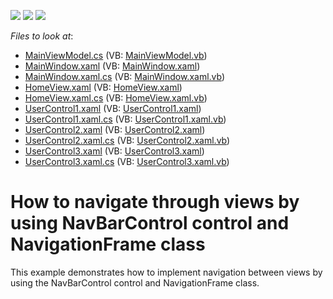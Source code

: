 <!-- default badges list -->
![](https://img.shields.io/endpoint?url=https://codecentral.devexpress.com/api/v1/VersionRange/128659502/13.2.7%2B)
[![](https://img.shields.io/badge/Open_in_DevExpress_Support_Center-FF7200?style=flat-square&logo=DevExpress&logoColor=white)](https://supportcenter.devexpress.com/ticket/details/E5129)
[![](https://img.shields.io/badge/📖_How_to_use_DevExpress_Examples-e9f6fc?style=flat-square)](https://docs.devexpress.com/GeneralInformation/403183)
<!-- default badges end -->
<!-- default file list -->
*Files to look at*:

* [MainViewModel.cs](./CS/DXSample/MainViewModel.cs) (VB: [MainViewModel.vb](./VB/DXSample/MainViewModel.vb))
* [MainWindow.xaml](./CS/DXSample/MainWindow.xaml) (VB: [MainWindow.xaml](./VB/DXSample/MainWindow.xaml))
* [MainWindow.xaml.cs](./CS/DXSample/MainWindow.xaml.cs) (VB: [MainWindow.xaml.vb](./VB/DXSample/MainWindow.xaml.vb))
* [HomeView.xaml](./CS/DXSample/Views/HomeView.xaml) (VB: [HomeView.xaml](./VB/DXSample/Views/HomeView.xaml))
* [HomeView.xaml.cs](./CS/DXSample/Views/HomeView.xaml.cs) (VB: [HomeView.xaml.vb](./VB/DXSample/Views/HomeView.xaml.vb))
* [UserControl1.xaml](./CS/DXSample/Views/UserControl1.xaml) (VB: [UserControl1.xaml](./VB/DXSample/Views/UserControl1.xaml))
* [UserControl1.xaml.cs](./CS/DXSample/Views/UserControl1.xaml.cs) (VB: [UserControl1.xaml.vb](./VB/DXSample/Views/UserControl1.xaml.vb))
* [UserControl2.xaml](./CS/DXSample/Views/UserControl2.xaml) (VB: [UserControl2.xaml](./VB/DXSample/Views/UserControl2.xaml))
* [UserControl2.xaml.cs](./CS/DXSample/Views/UserControl2.xaml.cs) (VB: [UserControl2.xaml.vb](./VB/DXSample/Views/UserControl2.xaml.vb))
* [UserControl3.xaml](./CS/DXSample/Views/UserControl3.xaml) (VB: [UserControl3.xaml](./VB/DXSample/Views/UserControl3.xaml))
* [UserControl3.xaml.cs](./CS/DXSample/Views/UserControl3.xaml.cs) (VB: [UserControl3.xaml.vb](./VB/DXSample/Views/UserControl3.xaml.vb))
<!-- default file list end -->
# How to navigate through views by using NavBarControl control and NavigationFrame class


<p>This example demonstrates how to implement navigation between views by using the NavBarControl control and NavigationFrame class.</p>

<br/>


